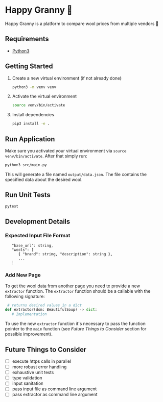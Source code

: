 # Happy Granny 👵

Happy Granny is a platform to compare wool prices from multiple vendors 🧶

## Requirements

- [Python3](https://www.python.org/downloads/)

## Getting Started

1. Create a new virtual environment (if not already done)

   ```sh
   python3 -m venv venv
   ```

2. Activate the virtual environment

   ```sh
   source venv/bin/activate
   ```

3. Install dependencies

   ```sh
   pip3 install -e .
   ```

## Run Application

Make sure you activated your virtual environment via `source venv/bin/activate`.
After that simply run:

```sh
python3 src/main.py
```

This will generate a file named `output/data.json`. The file contains the specified data about the desired wool.

## Run Unit Tests

```sh
pytest
```

## Development Details

### Expected Input File Format

```
   "base_url": string,
   "wools": [
      { "brand": string, "description": string },
      ...
   ]
```

### Add New Page

To get the wool data from another page you need to provide a new `extractor` function. The `extractor` function should be a callable with the following signature:

```python
 # returns desired values in a dict
def extractor(dom: BeautifulSoup) -> dict:
   # Implementation
```

To use the new `extractor` function it's necessary to pass the function pointer to the `main` function (see _Future Things to Consider_ section for possible improvement).

## Future Things to Consider

- [ ] execute https calls in parallel
- [ ] more robust error handling
- [ ] exhaustive unit tests
- [ ] type validation
- [ ] input sanitation
- [ ] pass input file as command line argument
- [ ] pass extractor as command line argument
